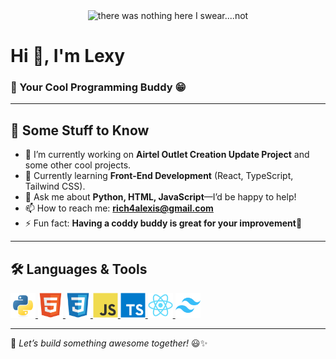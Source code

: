 <div align="center">
  <img width="300px" height="400px" src="https://gifdb.com/images/high/coding-function-repeat-eat-sleep-7zxwkklr847mhchm.gif" alt="there was nothing here I swear....not" />
</div>

# Hi 👋, I'm Lexy  
### 🚀 Your Cool Programming Buddy 😁  

---

## 🌟 Some Stuff to Know  

- 🔭 I’m currently working on **Airtel Outlet Creation Update Project** and some other cool projects.  
- 🌱 Currently learning **Front-End Development** (React, TypeScript, Tailwind CSS).  
- 💬 Ask me about **Python, HTML, JavaScript**—I’d be happy to help!  
- 📫 How to reach me: **[rich4alexis@gmail.com](mailto:rich4alexis@gmail.com)**  
- ⚡ Fun fact: **Having a coddy buddy is great for your improvement🤩**  

---

## 🛠️ Languages & Tools  

<p align="left">  
  <a href="https://www.python.org" target="_blank"> 
    <img src="https://raw.githubusercontent.com/devicons/devicon/master/icons/python/python-original.svg" alt="Python" width="40" height="40"/> 
  </a>  
  <a href="https://developer.mozilla.org/en-US/docs/Web/HTML" target="_blank"> 
    <img src="https://raw.githubusercontent.com/devicons/devicon/master/icons/html5/html5-original.svg" alt="HTML" width="40" height="40"/> 
  </a>  
  <a href="https://developer.mozilla.org/en-US/docs/Web/CSS" target="_blank"> 
    <img src="https://raw.githubusercontent.com/devicons/devicon/master/icons/css3/css3-original.svg" alt="CSS" width="40" height="40"/> 
  </a>  
  <a href="https://developer.mozilla.org/en-US/docs/Web/JavaScript" target="_blank"> 
    <img src="https://raw.githubusercontent.com/devicons/devicon/master/icons/javascript/javascript-original.svg" alt="JavaScript" width="40" height="40"/> 
  </a>  
  <a href="https://www.typescriptlang.org" target="_blank"> 
    <img src="https://raw.githubusercontent.com/devicons/devicon/master/icons/typescript/typescript-original.svg" alt="TypeScript" width="40" height="40"/> 
  </a>  
  <a href="https://reactjs.org" target="_blank"> 
    <img src="https://raw.githubusercontent.com/devicons/devicon/master/icons/react/react-original.svg" alt="React" width="40" height="40"/> 
  </a>  
  <a href="https://tailwindcss.com" target="_blank"> 
    <img src="https://github.com/devicons/devicon/blob/master/icons/tailwindcss/tailwindcss-original.svg" alt="Tailwind CSS" width="40" height="40"/> 
  </a>  
</p>  

---

🚀 _Let’s build something awesome together!_ 😃✨  
